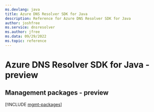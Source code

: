 ```yaml
---
ms.devlang: java
title: Azure DNS Resolver SDK for Java
description: Reference for Azure DNS Resolver SDK for Java
author: joshfree
ms.service: dnsresolver
ms.author: jfree
ms.data: 09/29/2022
ms.topic: reference
---
```

# Azure DNS Resolver SDK for Java - preview

## Management packages - preview
[!INCLUDE [mgmt-packages](dns-resolver-mgmt-index.md)]